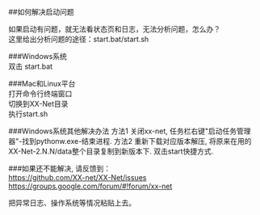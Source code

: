 ##如何解决启动问题  

如果启动有问题，就无法看状态页和日志，无法分析问题，怎么办？  
这里给出分析问题的途径：start.bat/start.sh  



###Windows系统  
  双击 start.bat  

###Mac和Linux平台  
  打开命令行终端窗口  
  切换到XX-Net目录  
  执行start.sh  

###Windows系统其他解决办法
方法1 关闭xx-net, 任务栏右键"启动任务管理器"-找到pythonw.exe-结束进程.
方法2 重新下载对应版本解压, 将原来在用的XX-Net-2.N.N/data整个目录复制到新版本下. 双击start快捷方式.

###如果还不能解决, 请反馈到：  
https://github.com/XX-net/XX-Net/issues  
https://groups.google.com/forum/#!forum/xx-net  
  
把异常日志、操作系统等情况粘贴上去。